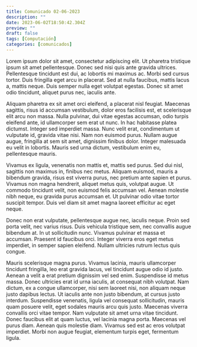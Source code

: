 ```yaml
---
title: Comunicado 02-06-2023
description: ""
date: 2023-06-02T18:50:42.304Z
preview: ""
draft: false
tags: [Computación]
categories: [comunicados]
---
```


Lorem ipsum dolor sit amet, consectetur adipiscing elit. Ut pharetra tristique ipsum sit amet pellentesque. Donec sed nisi quis ante gravida ultrices. Pellentesque tincidunt est dui, ac lobortis mi maximus ac. Morbi sed cursus tortor. Duis fringilla eget arcu in placerat. Sed at nulla faucibus, mattis lacus a, mattis neque. Duis semper nulla eget volutpat egestas. Donec sit amet odio tincidunt, aliquet purus nec, iaculis ante.

Aliquam pharetra ex sit amet orci eleifend, a placerat nisl feugiat. Maecenas sagittis, risus id accumsan vestibulum, dolor eros facilisis est, et scelerisque elit arcu non massa. Nulla pulvinar, dui vitae egestas accumsan, odio turpis eleifend ante, id ullamcorper sem erat ut nunc. In hac habitasse platea dictumst. Integer sed imperdiet massa. Nunc velit erat, condimentum ut vulputate id, gravida vitae nisi. Nam non euismod purus. Nullam augue augue, fringilla at sem sit amet, dignissim finibus dolor. Integer malesuada eu velit in lobortis. Mauris sed urna dictum, vestibulum enim eu, pellentesque mauris.

Vivamus ex ligula, venenatis non mattis et, mattis sed purus. Sed dui nisl, sagittis non maximus in, finibus nec metus. Aliquam euismod, mauris a bibendum gravida, risus est viverra purus, nec pretium ante sapien et purus. Vivamus non magna hendrerit, aliquet metus quis, volutpat augue. Ut commodo tincidunt velit, non euismod felis accumsan vel. Aenean molestie nibh neque, eu gravida purus accumsan et. Ut pulvinar odio vitae tortor suscipit tempor. Duis vel diam sit amet magna laoreet efficitur ac eget neque.

Donec non erat vulputate, pellentesque augue nec, iaculis neque. Proin sed porta velit, nec varius risus. Duis vehicula tristique sem, nec convallis augue bibendum at. In ut sollicitudin nunc. Vivamus pulvinar et massa et accumsan. Praesent id faucibus orci. Integer viverra eros eget metus imperdiet, in semper sapien eleifend. Nullam ultricies rutrum lectus quis congue.

Mauris scelerisque magna purus. Vivamus lacinia, mauris ullamcorper tincidunt fringilla, leo erat gravida lacus, vel tincidunt augue odio id justo. Aenean a velit a erat pretium dignissim vel sed enim. Suspendisse id metus massa. Donec ultricies erat id urna iaculis, at consequat nibh volutpat. Nam dictum, ex a congue ullamcorper, nisi sem laoreet nisi, non aliquam neque justo dapibus lectus. Ut iaculis ante non justo bibendum, at cursus justo interdum. Suspendisse venenatis, ligula vel consequat sollicitudin, mauris quam posuere velit, eget sodales mauris arcu quis justo. Maecenas viverra convallis orci vitae tempor. Nam vulputate sit amet urna vitae tincidunt. Donec faucibus elit at quam luctus, vel lacinia magna porta. Maecenas vel purus diam. Aenean quis molestie diam. Vivamus sed est ac eros volutpat imperdiet. Morbi non augue feugiat, elementum turpis eget, fermentum ligula.